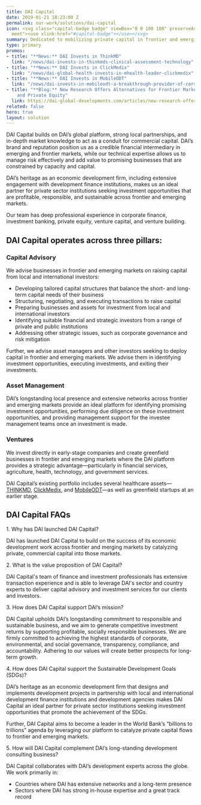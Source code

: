 ```yaml
---
title: DAI Capital
date: 2019-01-21 18:23:00 Z
permalink: our-work/solutions/dai-capital
icon: <svg class="capital-badge badge" viewBox="0 0 100 100" preserveAspectRatio="xMinYMax
  meet"><use xlink:href="#capital-badge"></use></svg>
summary: Dedicated to mobilizing private capital in frontier and emerging markets, DAI Capital is the advisory and investment arm of DAI.
type: primary
promos:
- title: "**News:** DAI Invests in ThinkMD"
  link: "/news/dai-invests-in-thinkmds-clinical-assessment-technology"
- title: "**News:** DAI Invests in ClickMedix"
  link: "/news/dai-global-health-invests-in-mhealth-leader-clickmedix"
- title: "**News:** DAI Invests in MobileODT"
  link: "/news/dai-invests-in-mobileodt-a-breakthrough-provider-of-cervical-cancer-detection-tech"
- title: "**Blog:** New Research Offers Alternatives for Frontier Market Venture Capital
    and Private Equity"
  link: https://dai-global-developments.com/articles/new-research-offers-alternatives-for-frontier-markets
related: false
hero: true
layout: solution
---
```


DAI Capital builds on DAI’s global platform, strong local partnerships, and in-depth market knowledge to act as a conduit for commercial capital. DAI’s brand and reputation position us as a credible financial intermediary in emerging and frontier markets, while our technical expertise allows us to manage risk effectively and add value to promising businesses that are constrained by capacity and capital.

DAI’s heritage as an economic development firm, including extensive engagement with development finance institutions, makes us an ideal partner for private sector institutions seeking investment opportunities that are profitable, responsible, and sustainable across frontier and emerging markets.

Our team has deep professional experience in corporate finance, investment banking, private equity, venture capital, and venture building.

## DAI Capital operates across three pillars:

### Capital Advisory

We advise businesses in frontier and emerging markets on raising capital from local and international investors:

* Developing tailored capital structures that balance the short- and long-term capital needs of their business
* Structuring, negotiating, and executing transactions to raise capital
* Preparing businesses and assets for investment from local and international investors
* Identifying suitable financial and strategic investors from a range of private and public institutions 
* Addressing other strategic issues, such as corporate governance and risk mitigation

Further, we advise asset managers and other investors seeking to deploy capital in frontier and emerging markets. We advise them in identifying investment opportunities, executing investments, and exiting their investments.

### Asset Management

DAI’s longstanding local presence and extensive networks across frontier and emerging markets provide an ideal platform for identifying promising investment opportunities, performing due diligence on these investment opportunities, and providing management support for the investee management teams once an investment is made.  

### Ventures

We invest directly in early-stage companies and create greenfield businesses in frontier and emerging markets where the DAI platform provides a strategic advantage—particularly in financial services, agriculture, health, technology, and government services.

DAI Capital’s existing portfolio includes several healthcare assets—[THINKMD](/news/dai-invests-in-thinkmds-clinical-assessment-technology), [ClickMedix](/news/dai-global-health-invests-in-mhealth-leader-clickmedix), and [MobileODT](/news/dai-invests-in-mobileodt-a-breakthrough-provider-of-cervical-cancer-detection-tech)—as well as greenfield startups at an earlier stage.

## DAI Capital FAQs

<div class="faq-wrap accordion">
  <div class="faq">
    <a>1. Why has DAI launched DAI Capital?</a>
    <div class="faq-answer">
      <p>DAI has launched DAI Capital to build on the success of its economic development work across frontier and merging markets by catalyzing private, commercial capital into those markets.</p>
    </div>
  </div>
  <div class="faq">
    <a>2. What is the value proposition of DAI Capital?</a>
    <div class="faq-answer">
      <p>DAI Capital's team of finance and investment professionals has extensive transaction experience and is able to leverage DAI's sector and country experts to deliver capital advisory and investment services for our clients and investors.</p>
    </div>
  </div>
  <div class="faq">
    <a>3. How does DAI Capital support DAI’s mission?</a>
    <div class="faq-answer">
      <p>DAI Capital upholds DAI’s longstanding commitment to responsible and sustainable business, and we aim to generate competitive investment returns by supporting profitable, socially responsible businesses. We are firmly committed to achieving the highest standards of corporate, environmental, and social governance, transparency, compliance, and accountability. Adhering to our values will create better prospects for long-term growth.</p>
    </div>
  </div>
  <div class="faq">
    <a>4. How does DAI Capital support the Sustainable Development Goals (SDGs)?</a>
    <div class="faq-answer">
      <p>DAI’s heritage as an economic development firm that designs and implements development projects in partnership with local and international development finance institutions and development agencies makes DAI Capital an ideal partner for private sector institutions seeking investment opportunities that promote the achievement of the SDGs.</p> 
      <p>Further, DAI Capital aims to become a leader in the World Bank’s “billions to trillions” agenda by leveraging our platform to catalyze private capital flows to frontier and emerging markets.</p>
    </div>
  </div>
  <div class="faq">
    <a>5.	How will DAI Capital complement DAI’s long-standing development consulting business?</a>
    <div class="faq-answer">
      <p>DAI Capital collaborates with DAI’s development experts across the globe. We work primarily in:</p>
      <ul>
        <li>Countries where DAI has extensive networks and a long-term presence</li>
        <li>Sectors where DAI has strong in-house expertise and a great track record</li>
      </ul>
    </div>
  </div>
</div>

<script type="text/javascript">
  (function ($) {

    var allPanels = $('.accordion > .faq > .faq-answer').hide();

    $('.accordion > .faq > a').click(function () {
      $this = $(this);
      $target = $this.next();

      if (!$target.hasClass('active')) {
        allPanels.removeClass('active').slideUp();
        $target.addClass('active').slideDown();
      }
      return false;
    });

  })(jQuery);

</script>
